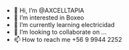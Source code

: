  - 👋 Hi, I’m @AXCELLTAPIA
- 👀 I’m interested in Boxeo
- 🌱 I’m currently learning electricidad
- 💞️ I’m looking to collaborate on ...
- 📫 How to reach me +56 9 9944 2252

<!---
AXCELLTAPIA/AXCELLTAPIA is a ✨ special ✨ repository because its `README.md` (this file) appears on your GitHub profile.
You can click the Preview link to take a look at your changes.
--->
